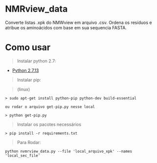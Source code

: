 # NMRview_data

Converte listas .xpk do NMWview em arquivo .csv. 
Ordena os resíduos e atribue os aminoácidos com base em sua sequencia FASTA.

# Como usar

> Instalar python 2.7:

* [Python 2.7.13](https://www.python.org/downloads/release/python-2713/)


> Instalar pip:

> (linux)

```
> sudo apt-get install python-pip python-dev build-essential 

ou rodar o arquivo get-pip.py nesse local

> python get-pip.py
```

> Instalar os pacotes necessários
```
> pip install -r requirements.txt
```

> Para Rodar:
```
python nvmrview_data.py --file 'local_arquivo_xpk' --names 'local_sec_file'
 
```
